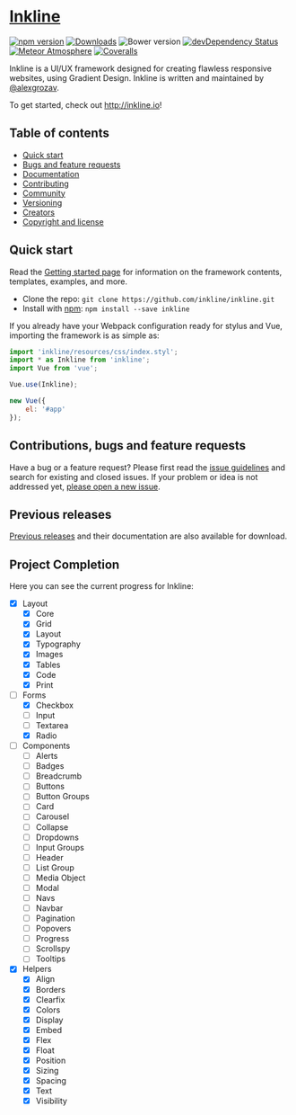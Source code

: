 # [Inkline](http://inkline.io)
[![npm version](https://img.shields.io/npm/v/inkline.svg)](https://www.npmjs.com/package/inkline)
[![Downloads](https://img.shields.io/npm/dm/inkline.svg)](https://www.npmjs.com/package/inkline)
![Bower version](https://img.shields.io/bower/v/inkline.svg)
[![devDependency Status](https://img.shields.io/david/dev/inkline/inkline.svg)](https://david-dm.org/inkline/inkline?type=dev)
[![Meteor Atmosphere](https://img.shields.io/badge/meteor-inkline%3Ainkline-blue.svg)](https://atmospherejs.com/inkline/inkline)
[![Coveralls](https://img.shields.io/coveralls/inkline/inkline.svg)](https://coveralls.io/github/inkline/inkline)
<!-- [![Packagist Prerelease](https://img.shields.io/packagist/dt/inkline/inkline.svg)](https://packagist.org/packages/inkline/inkline) -->
<!-- [![Gem version](https://img.shields.io/gem/v/inkline.svg)](https://rubygems.org/gems/inkline) -->

Inkline is a UI/UX framework designed for creating flawless responsive websites, using Gradient Design. Inkline is 
written and maintained by [@alexgrozav](https://twitter.com/alexgrozav).

To get started, check out <http://inkline.io>!

## Table of contents

- [Quick start](#quick-start)
- [Bugs and feature requests](#bugs-and-feature-requests)
- [Documentation](#documentation)
- [Contributing](#contributing)
- [Community](#community)
- [Versioning](#versioning)
- [Creators](#creators)
- [Copyright and license](#copyright-and-license)

## Quick start

Read the [Getting started page](https://inkline.io/docs/getting-started/) for information on the framework contents, templates, examples, and more.

- Clone the repo: `git clone https://github.com/inkline/inkline.git`
- Install with [npm](https://www.npmjs.com): `npm install --save inkline`

If you already have your Webpack configuration ready for stylus and Vue, importing the framework is as simple as:

~~~js
import 'inkline/resources/css/index.styl';
import * as Inkline from 'inkline';
import Vue from 'vue';

Vue.use(Inkline);

new Vue({
    el: '#app'
});
~~~

## Contributions, bugs and feature requests

Have a bug or a feature request? Please first read the [issue guidelines](https://github.com/inkline/inkline/blob/master/CONTRIBUTING.md) 
and search for existing and closed issues. If your problem or idea is not addressed yet, [please open a new issue](https://github.com/inkline/inkline/issues/new).

## Previous releases

[Previous releases](https://github.com/inkline/inkline/releases) and their documentation are also available for download.

## Project Completion

Here you can see the current progress for Inkline:

- [x] Layout
    - [x] Core
    - [x] Grid
    - [x] Layout
    - [x] Typography
    - [x] Images
    - [x] Tables
    - [x] Code
    - [x] Print
- [ ] Forms
    - [x] Checkbox
    - [ ] Input
    - [ ] Textarea
    - [x] Radio
- [ ] Components
    - [ ] Alerts
    - [ ] Badges
    - [ ] Breadcrumb
    - [ ] Buttons
    - [ ] Button Groups
    - [ ] Card
    - [ ] Carousel
    - [ ] Collapse
    - [ ] Dropdowns
    - [ ] Input Groups
    - [ ] Header
    - [ ] List Group
    - [ ] Media Object
    - [ ] Modal
    - [ ] Navs
    - [ ] Navbar
    - [ ] Pagination
    - [ ] Popovers
    - [ ] Progress
    - [ ] Scrollspy
    - [ ] Tooltips
- [x] Helpers
    - [x] Align
    - [x] Borders
    - [x] Clearfix
    - [x] Colors
    - [x] Display
    - [x] Embed
    - [x] Flex
    - [x] Float
    - [x] Position
    - [x] Sizing
    - [x] Spacing
    - [x] Text
    - [x] Visibility
